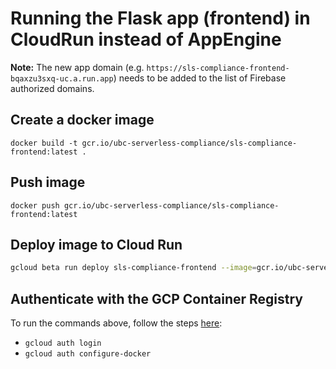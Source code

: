 # Running the Flask app (frontend) in CloudRun instead of AppEngine

**Note:** The new app domain (e.g. `https://sls-compliance-frontend-bqaxzu3sxq-uc.a.run.app`) needs to be added to the list of Firebase authorized domains.

## Create a docker image

`docker build -t gcr.io/ubc-serverless-compliance/sls-compliance-frontend:latest .`

## Push image

`docker push gcr.io/ubc-serverless-compliance/sls-compliance-frontend:latest`

## Deploy image to Cloud Run

```bash
gcloud beta run deploy sls-compliance-frontend --image=gcr.io/ubc-serverless-compliance/sls-compliance-frontend:latest
```

## Authenticate with the GCP Container Registry

To run the commands above, follow the steps [here](https://cloud.google.com/container-registry/docs/advanced-authentication#gcloud-helper):

- `gcloud auth login`
- `gcloud auth configure-docker`
